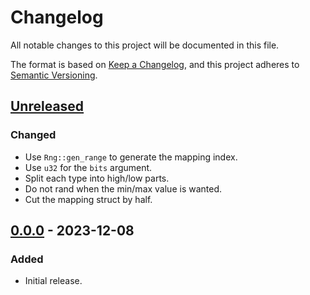 # Changelog

All notable changes to this project will be documented in this file.

The format is based on [Keep a Changelog](https://keepachangelog.com/en/1.0.0/),
and this project adheres to [Semantic Versioning](https://semver.org/spec/v2.0.0.html).

## [Unreleased]

### Changed

- Use `Rng::gen_range` to generate the mapping index.
- Use `u32` for the `bits` argument.
- Split each type into high/low parts.
- Do not rand when the min/max value is wanted.
- Cut the mapping struct by half.

## [0.0.0] - 2023-12-08

### Added

- Initial release.

[Unreleased]: https://github.com/ventaquil/rand-bits/compare/v0.0.0...HEAD
[0.0.0]: https://github.com/ventaquil/rand-bits/releases/tag/v0.0.0
